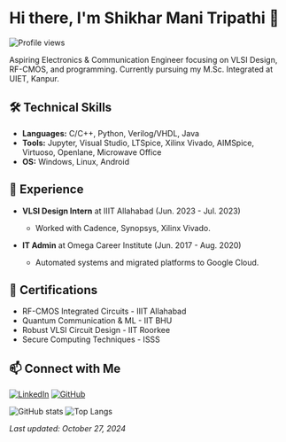 # Hi there, I'm Shikhar Mani Tripathi 👋

![Profile views](https://shields.io/github/followers/shiktr1785?style=social)

Aspiring Electronics & Communication Engineer focusing on VLSI Design, RF-CMOS, and programming. Currently pursuing my M.Sc. Integrated at UIET, Kanpur.

## 🛠️ Technical Skills
- **Languages:** C/C++, Python, Verilog/VHDL, Java
- **Tools:** Jupyter, Visual Studio, LTSpice, Xilinx Vivado, AIMSpice, Virtuoso, Openlane, Microwave Office
- **OS:** Windows, Linux, Android


## 🏢 Experience
- **VLSI Design Intern** at IIIT Allahabad (Jun. 2023 - Jul. 2023)
  - Worked with Cadence, Synopsys, Xilinx Vivado.

- **IT Admin** at Omega Career Institute (Jun. 2017 - Aug. 2020)
  - Automated systems and migrated platforms to Google Cloud.

## 📜 Certifications
- RF-CMOS Integrated Circuits - IIIT Allahabad
- Quantum Communication & ML - IIT BHU
- Robust VLSI Circuit Design - IIT Roorkee
- Secure Computing Techniques - ISSS

## 📫 Connect with Me
[![LinkedIn](https://img.shields.io/badge/LinkedIn-0077B5?style=flat-square&logo=linkedin&logoColor=white)](https://www.linkedin.com/in/shiktr1785)
[![GitHub](https://img.shields.io/badge/GitHub-181717?style=flat-square&logo=github&logoColor=white)](https://github.com/shiktr1785)

![GitHub stats](https://github-readme-stats.vercel.app/api?username=shiktr1785&show_icons=true&theme=radical)
![Top Langs](https://github-readme-stats.vercel.app/api/top-langs/?username=shiktr1785&layout=compact&theme=radical)

_Last updated: October 27, 2024_

